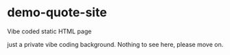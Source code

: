 # demo-quote-site
Vibe coded static HTML page

just a private vibe coding background. Nothing to see here, please move on.
